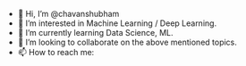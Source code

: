 - 👋 Hi, I’m @chavanshubham
- 👀 I’m interested in Machine Learning / Deep Learning.
- 🌱 I’m currently learning Data Science, ML.
- 💞️ I’m looking to collaborate on the above mentioned topics.
- 📫 How to reach me: 

<!---
chavanshubham/chavanshubham is a ✨ special ✨ repository because its `README.md` (this file) appears on your GitHub profile.
You can click the Preview link to take a look at your changes.
--->
